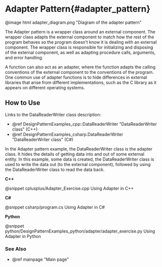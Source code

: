 # Adapter Pattern{#adapter_pattern}

@image html adapter_diagram.png "Diagram of the adapter pattern"

The Adapter pattern is a wrapper class around an external component.
The wrapper class adapts the external component to match how the rest of
the program behaves so the program doesn't know it is dealing with an
external component.  The wrapper class is responsible for initializing
and disposing of the external component, as well as adapting procedure
calls, arguments, and error handling.

A function can also act as an adapter, where the function adapts the
calling conventions of the external component to the conventions of the
program.  One common use of adapter functions is to hide differences in
external libraries that arise from different implementations, such as
the C library as it appears on different operating systems.

## How to Use

Links to the DataReaderWriter class description:
- @ref DesignPatternExamples_cpp::DataReaderWriter "DataReaderWriter class" (C++)
- @ref DesignPatternExamples_csharp.DataReaderWriter "DataReaderWriter class" (C#)

In the Adapter pattern example, the DataReaderWriter class is the adapter
class.  It hides the details of getting data into and out of some external
entity.  In this example, some data is created, the DataReaderWriter class is
used to write the data out (to the external component), followed by using the
DataReaderWriter class to read the data back.

__C++__

@snippet cplusplus/Adapter_Exercise.cpp Using Adapter in C++

__C#__

@snippet csharp/program.cs Using Adapter in C#

__Python__

@snippet python/DesignPatternExamples_python/adapter/adapter_exercise.py Using Adapter in Python


### See Also
- @ref mainpage "Main page"
